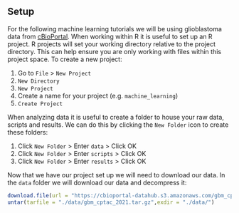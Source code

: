 ## Setup 

For the following machine learning tutorials we will be using glioblastoma data from [cBioPortal](https://www.cbioportal.org/study/summary?id=gbm_cptac_2021). When working within R it is useful to set up an R project. R projects will set your working directory relative to the project directory. This can help ensure you are only working with files within this project space. To create a new project:
    
1. Go to `File` > `New Project`
2. `New Directory`
3. `New Project`
4. Create a name for your project (e.g. `machine_learning`)
5. `Create Project`
     
When analyzing data it is useful to create a folder to house your raw data, scripts and results. We can do this by clicking the `New Folder` icon to create these folders:

1. Click `New Folder` > Enter `data` > Click OK
2. Click `New Folder` > Enter `scripts` > Click OK
3. Click `New Folder` > Enter `results` > Click OK
    
Now that we have our project set up we will need to download our data. In the `data` folder we will download our data and decompress it:

``` R
download.file(url = "https://cbioportal-datahub.s3.amazonaws.com/gbm_cptac_2021.tar.gz",destfile = "./data/gbm_cptac_2021.tar.gz" )
untar(tarfile = "./data/gbm_cptac_2021.tar.gz",exdir = "./data/")
```
